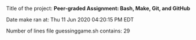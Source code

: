 Title of the project: __Peer-graded Assignment: Bash, Make, Git, and GitHub__

Date make ran at:
Thu 11 Jun 2020 04:20:15 PM EDT

Number of lines file guessinggame.sh contains:
29
